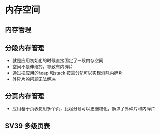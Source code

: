 # 内存空间

## 内存管理

## 分段内存管理

- 就是应用初始化的时候直接固定了一段内存空间
- 空间不是伸缩的，导致有内碎片
- 通过把应用的heap 和stack 按需分配可以实现消除内碎片
- 外碎片的问题无法解决

## 分页内存管理

- 应用基于页表使用多个页，比起分段可以更细粒化，解决了外碎片和内碎片

## SV39 多级页表
